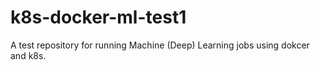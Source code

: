 # k8s-docker-ml-test1
A test repository for running Machine (Deep) Learning jobs using dokcer and k8s.
